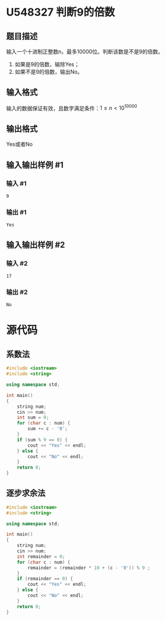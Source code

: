 # U548327 判断9的倍数

## 题目描述

输入一个十进制正整数n，最多10000位。判断该数是不是9的倍数。

1. 如果是9的倍数，输除Yes；
1. 如果不是9的倍数，输出No。

## 输入格式

输入的数据保证有效，且数字满足条件：$1 \le n < 10^{10000}$

## 输出格式

Yes或者No

## 输入输出样例 #1

### 输入 #1

```
9
```

### 输出 #1

```
Yes
```

## 输入输出样例 #2

### 输入 #2

```
17
```

### 输出 #2

```
No
```

# 源代码

## 系数法

```cpp
#include <iostream>
#include <string>

using namespace std;

int main() 
{
    string num;
    cin >> num;
    int sum = 0;
    for (char c : num) {
        sum += c - '0';
    }
    if (sum % 9 == 0) {
        cout << "Yes" << endl;
    } else {
        cout << "No" << endl;
    }
    return 0;
}
```

## 逐步求余法

```cpp
#include <iostream>
#include <string>

using namespace std;

int main() 
{
    string num;
    cin >> num;
    int remainder = 0;
    for (char c : num) {
        remainder = (remainder * 10 + (c - '0')) % 9 ;
    }
    if (remainder == 0) {
        cout << "Yes" << endl;
    } else {
        cout << "No" << endl;
    }
    return 0;
}
```

